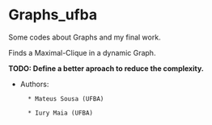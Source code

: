 # Graphs_ufba

Some codes about Graphs and my final work.

Finds a Maximal-Clique in a dynamic Graph.

**TODO: Define a better aproach to reduce the complexity.**

* Authors:

        * Mateus Sousa (UFBA)

        * Iury Maia (UFBA)
        
